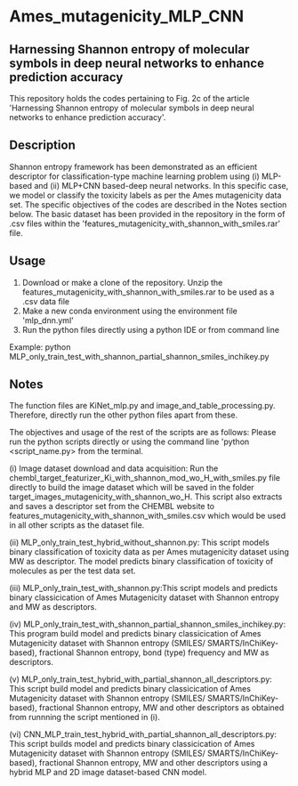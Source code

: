 # Ames_mutagenicity_MLP_CNN

Harnessing Shannon entropy of molecular symbols in deep neural networks to enhance prediction accuracy
------------------------------------------------------------------------------------------------------
This repository holds the codes pertaining to Fig. 2c of the article 'Harnessing Shannon entropy of molecular symbols in deep neural networks to enhance prediction accuracy'.

Description
-----------
Shannon entropy framework has been demonstrated as an efficient descriptor for classification-type machine learning problem using (i) MLP-based and (ii) MLP+CNN based-deep neural networks. In this specific case, we model or classify the toxicity labels as per the Ames mutagenicity data set. The specific objectives of the codes are described in the Notes section below. The basic dataset has been provided in the repository in the form of .csv files within the 'features_mutagenicity_with_shannon_with_smiles.rar' file.

Usage
-----
1. Download or make a clone of the repository. Unzip the features_mutagenicity_with_shannon_with_smiles.rar to be used as a .csv data file
2. Make a new conda environment using the environment file 'mlp_dnn.yml'
3. Run the python files directly using a python IDE or from command line

Example: python MLP_only_train_test_with_shannon_partial_shannon_smiles_inchikey.py

Notes
-----
  The function files are KiNet_mlp.py and image_and_table_processing.py. Therefore, directly run the other python files apart from these. 

  The objectives and usage of the rest of the scripts are as follows: Please run the python scripts directly or using the command line 'python <script_name.py> from the terminal.

  (i) Image dataset download and data acquisition: Run the chembl_target_featurizer_Ki_with_shannon_mod_wo_H_with_smiles.py file directly to build the image dataset which will be saved in the folder target_images_mutagenicity_with_shannon_wo_H. This script also extracts and saves a descriptor set from the CHEMBL website to features_mutagenicity_with_shannon_with_smiles.csv which would be used in all other scripts as the dataset file.

  (ii) MLP_only_train_test_hybrid_without_shannon.py: This script models binary classification of toxicity data as per Ames mutagenicity dataset using MW as descriptor.  The model predicts binary classification of toxicity of molecules as per the test data set.

  (iii) MLP_only_train_test_with_shannon.py:This script models and predicts binary classicication of Ames Mutagenicity dataset with Shannon entropy and MW as descriptors. 

  (iv) MLP_only_train_test_with_shannon_partial_shannon_smiles_inchikey.py: This program build model and predicts binary classicication of Ames Mutagenicity dataset with Shannon entropy (SMILES/ SMARTS/InChiKey-based), fractional Shannon entropy, bond (type) frequency and MW as descriptors.

  (v) MLP_only_train_test_hybrid_with_partial_shannon_all_descriptors.py: This script build model and predicts binary classicication of Ames Mutagenicity dataset with Shannon entropy (SMILES/ SMARTS/InChiKey-based), fractional Shannon entropy, MW and other descriptors as obtained from runnning the script mentioned in (i).

  (vi) CNN_MLP_train_test_hybrid_with_partial_shannon_all_descriptors.py: This script builds model and predicts binary classicication of Ames Mutagenicity dataset with Shannon entropy (SMILES/ SMARTS/InChiKey-based), fractional Shannon entropy, MW and other descriptors using a hybrid MLP and 2D image dataset-based CNN model.


